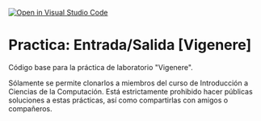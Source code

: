 [![Open in Visual Studio Code](https://classroom.github.com/assets/open-in-vscode-718a45dd9cf7e7f842a935f5ebbe5719a5e09af4491e668f4dbf3b35d5cca122.svg)](https://classroom.github.com/online_ide?assignment_repo_id=12913181&assignment_repo_type=AssignmentRepo)
# Practica: Entrada/Salida [Vigenere]
Código base para la práctica de laboratorio "Vigenere".

Sólamente se permite clonarlos a miembros del curso de Introducción a Ciencias de la Computación.
Está estrictamente prohibido hacer públicas soluciones a estas prácticas, así como compartirlas con amigos o compañeros.
